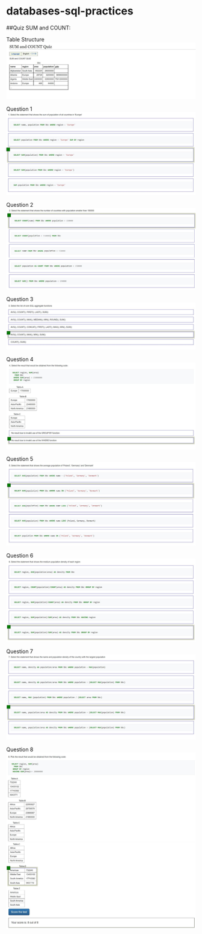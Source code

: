 # databases-sql-practices

##Quiz SUM and COUNT:

Table Structure
![Table Structure](./quiz_data/sum_count/sum_count_quiz_0.JPG)

Question 1  
![SUM & COUNT Q1](./quiz_data/sum_count/sum_count_quiz_1.JPG)

Question 2
![SUM & COUNT Q2](./quiz_data/sum_count/sum_count_quiz_2.JPG)

Question 3
![SUM & COUNT Q3](./quiz_data/sum_count/sum_count_quiz_3.JPG)

Question 4
![SUM & COUNT Q4](./quiz_data/sum_count/sum_count_quiz_4.JPG)

Question 5
![SUM & COUNT Q5](./quiz_data/sum_count/sum_count_quiz_5.JPG)

Question 6
![SUM & COUNT Q6](./quiz_data/sum_count/sum_count_quiz_6.JPG)


Question 7
![SUM & COUNT Q7](./quiz_data/sum_count/sum_count_quiz_7.JPG)

Question 8
![SUM & COUNT Q8](./quiz_data/sum_count/sum_count_quiz_8_1.JPG)
![SUM & COUNT Q8](./quiz_data/sum_count/sum_count_quiz_8_2.JPG)